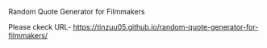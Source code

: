 Random Quote Generator for Filmmakers</br>

Please ckeck URL-
<a href="https://tinzuu05.github.io/random-quote-generator-for-filmmakers/">https://tinzuu05.github.io/random-quote-generator-for-filmmakers/ </a>
